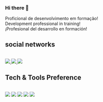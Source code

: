 ### Hi there 👋
Proficional de desenvolvimento em formação!<br>
Development professional in training!<br>
¡Profesional del desarrollo en formación!<br>
<h2>social networks</h2><br>
<a target="_blank" href="https://www.instagram.com/_marcos.araujo/">
  <img src="https://img.shields.io/badge/Instagram-E4405F?style=for-the-badge&logo=instagram&logoColor=white" />
</a>
<a target="_blank" href="https://www.linkedin.com/in/marcos-araujo-batista/">
  <img src="https://img.shields.io/badge/LinkedIn-0077B5?style=for-the-badge&logo=linkedin&logoColor=white" />
</a>
<a target="_blank" href="marck.araujo.batista@gmail.com">
  <img src="https://img.shields.io/badge/Gmail-D14836?style=for-the-badge&logo=gmail&logoColor=white" />
</a>
<br>

<h2>Tech & Tools Preference</h2><br>
<div>
<img src="https://img.shields.io/badge/HTML5-E34F26?style=for-the-badge&logo=html5&logoColor=white"> <img src = "https://img.shields.io/badge/CSS-239120?&style=for-the-badge&logo=css3&logoColor=white"> <img src="https://img.shields.io/badge/Bootstrap-563D7C?style=for-the-badge&logo=bootstrap&logoColor=white">
<img src = "https://img.shields.io/badge/JavaScript-F7DF1E?style=for-the-badge&logo=javascript&logoColor=black"> <img src = "https://img.shields.io/badge/Git-E34F26?style=for-the-badge&logo=git&logoColor=white">
</div>
<br>
